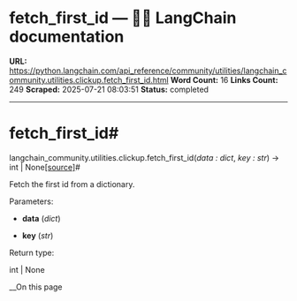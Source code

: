 # fetch_first_id — 🦜🔗 LangChain  documentation

**URL:** https://python.langchain.com/api_reference/community/utilities/langchain_community.utilities.clickup.fetch_first_id.html
**Word Count:** 16
**Links Count:** 249
**Scraped:** 2025-07-21 08:03:51
**Status:** completed

---

# fetch\_first\_id\#

langchain\_community.utilities.clickup.fetch\_first\_id\(_data : dict_, _key : str_\) → int | None[\[source\]](https://python.langchain.com/api_reference/_modules/langchain_community/utilities/clickup.html#fetch_first_id)\#     

Fetch the first id from a dictionary.

Parameters:     

  * **data** \(_dict_\)

  * **key** \(_str_\)

Return type:     

int | None

__On this page